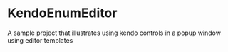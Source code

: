 # KendoEnumEditor
A sample project that illustrates using kendo controls in a popup window using editor templates
